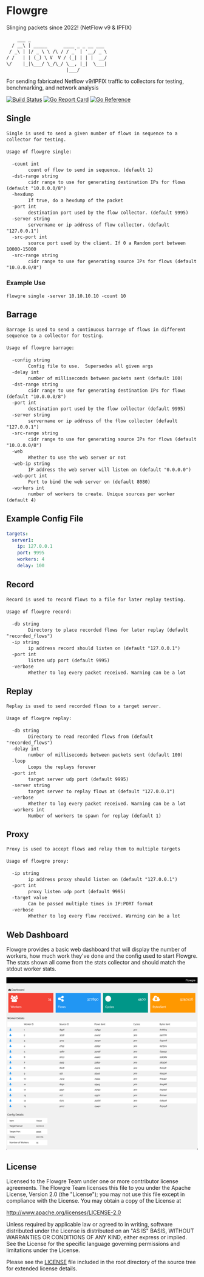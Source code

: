 # Flowgre
Slinging packets since 2022! (NetFlow v9 & IPFIX)


```
    ___ _                             
  / __\ | _____      ____ _ _ __ ___
 / _\ | |/ _ \ \ /\ / / _` | '__/ _ \
/ /   | | (_) \ V  V / (_| | | |  __/
\/    |_|\___/ \_/\_/ \__, |_|  \___|
                      |___/
```
For sending fabricated Netflow v9/IPFIX traffic to collectors for testing, benchmarking, and network analysis

[![Build Status](https://drone.dmabry.net/api/badges/dmabry/flowgre/status.svg?ref=refs/heads/main)](https://drone.dmabry.net/dmabry/flowgre)
[![Go Report Card](https://goreportcard.com/badge/github.com/dmabry/flowgre)](https://goreportcard.com/report/github.com/dmabry/flowgre)
[![Go Reference](https://pkg.go.dev/badge/github.com/dmabry/flowgre.svg)](https://pkg.go.dev/github.com/dmabry/flowgre)
## Single
```shell
Single is used to send a given number of flows in sequence to a collector for testing.

Usage of flowgre single:

  -count int
    	count of flow to send in sequence. (default 1)
  -dst-range string
    	cidr range to use for generating destination IPs for flows (default "10.0.0.0/8")
  -hexdump
    	If true, do a hexdump of the packet
  -port int
    	destination port used by the flow collector. (default 9995)
  -server string
    	servername or ip address of flow collector. (default "127.0.0.1")
  -src-port int
    	source port used by the client. If 0 a Random port between 10000-15000
  -src-range string
    	cidr range to use for generating source IPs for flows (default "10.0.0.0/8")
```

### Example Use
```shell
flowgre single -server 10.10.10.10 -count 10
```

## Barrage
```shell
Barrage is used to send a continuous barrage of flows in different sequence to a collector for testing.

Usage of flowgre barrage:

  -config string
    	Config file to use.  Supersedes all given args
  -delay int
    	number of milliseconds between packets sent (default 100)
  -dst-range string
    	cidr range to use for generating destination IPs for flows (default "10.0.0.0/8")
  -port int
    	destination port used by the flow collector (default 9995)
  -server string
    	servername or ip address of the flow collector (default "127.0.0.1")
  -src-range string
    	cidr range to use for generating source IPs for flows (default "10.0.0.0/8")
  -web
    	Whether to use the web server or not
  -web-ip string
    	IP address the web server will listen on (default "0.0.0.0")
  -web-port int
    	Port to bind the web server on (default 8080)
  -workers int
    	number of workers to create. Unique sources per worker (default 4)
```

## Example Config File
```yaml
targets:
  server1:
    ip: 127.0.0.1
    port: 9995
    workers: 4
    delay: 100
```

## Record
```shell
Record is used to record flows to a file for later replay testing.

Usage of flowgre record:

  -db string
        Directory to place recorded flows for later replay (default "recorded_flows")
  -ip string
        ip address record should listen on (default "127.0.0.1")
  -port int
        listen udp port (default 9995)
  -verbose
        Whether to log every packet received. Warning can be a lot
```

## Replay
```shell
Replay is used to send recorded flows to a target server.

Usage of flowgre replay:

  -db string
        Directory to read recorded flows from (default "recorded_flows")
  -delay int
        number of milliseconds between packets sent (default 100)
  -loop
        Loops the replays forever
  -port int
        target server udp port (default 9995)
  -server string
        target server to replay flows at (default "127.0.0.1")
  -verbose
        Whether to log every packet received. Warning can be a lot
  -workers int
        Number of workers to spawn for replay (default 1)
```

## Proxy
```shell
Proxy is used to accept flows and relay them to multiple targets

Usage of flowgre proxy:

  -ip string
    	ip address proxy should listen on (default "127.0.0.1")
  -port int
    	proxy listen udp port (default 9995)
  -target value
    	Can be passed multiple times in IP:PORT format
  -verbose
    	Whether to log every flow received. Warning can be a lot
```

## Web Dashboard
Flowgre provides a basic web dashboard that will display the number of workers, how much work they've done and the
config used to start Flowgre.  The stats shown all come from the stats collector and should match the stdout worker
stats.

![Dashboard Image](https://github.com/dmabry/flowgre/blob/main/docs/images/dashboard.png?raw=true)

## License
Licensed to the Flowgre Team under one
or more contributor license agreements. The Flowgre Team licenses this file to you
under the Apache License, Version 2.0 (the "License"); 
you may not use this file except in compliance
with the License.  You may obtain a copy of the License at

http://www.apache.org/licenses/LICENSE-2.0

Unless required by applicable law or agreed to in writing,
software distributed under the License is distributed on an
"AS IS" BASIS, WITHOUT WARRANTIES OR CONDITIONS OF ANY
KIND, either express or implied.  See the License for the
specific language governing permissions and limitations
under the License.

Please see the [LICENSE](LICENSE) file included in the root directory
of the source tree for extended license details.
